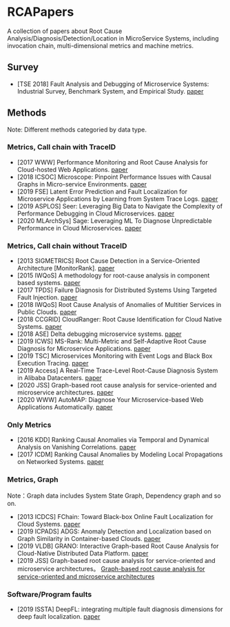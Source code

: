 # RCAPapers
A collection of papers about Root Cause Analysis/Diagnosis/Detection/Location in MicroService Systems, including invocation chain, multi-dimensional metrics and machine metrics.

## Survey

- [TSE 2018] Fault Analysis and Debugging of Microservice Systems: Industrial Survey, Benchmark System, and Empirical Study. [paper](https://cspengxin.github.io/publications/tse19-msdebugging.pdf)

## Methods

Note: Different methods categoried by data type.

### Metrics, Call chain with TraceID

- [2017 WWW] Performance Monitoring and Root Cause Analysis for Cloud-hosted Web Applications. [paper](https://dl.acm.org/doi/10.1145/3038912.3052649)
- [2018 ICSOC] Microscope: Pinpoint Performance Issues with Causal Graphs in Micro-service Environments. [paper](https://link.springer.com/chapter/10.1007/978-3-030-03596-9_1)
- [2019 FSE] Latent Error Prediction and Fault Localization for Microservice Applications by Learning from System Trace Logs. [paper](https://dl.acm.org/doi/10.1145/3338906.3338961)
- [2019 ASPLOS] Seer: Leveraging Big Data to Navigate the Complexity of Performance Debugging in Cloud Microservices. [paper](https://dl.acm.org/doi/10.1145/3297858.3304004)
- [2020 MLArchSys] Sage: Leveraging ML To Diagnose Unpredictable Performance in Cloud Microservices. [paper](https://www.csl.cornell.edu/~delimitrou/papers/2020.mlarchsys.sage.pdf)

### Metrics, Call chain without TraceID

- [2013 SIGMETRICS] Root Cause Detection in a Service-Oriented Architecture [MonitorRank]. [paper](https://dl.acm.org/doi/10.1145/2465529.2465753) 
- [2015 IWQoS] A methodology for root-cause analysis in component based systems. [paper]( https://ieeexplore.ieee.org/document/7404741)
- [2017 TPDS] Failure Diagnosis for Distributed Systems Using Targeted Fault Injection. [paper](https://ieeexplore.ieee.org/document/7484300)
- [2018 IWQoS] Root Cause Analysis of Anomalies of Multitier Services in Public Clouds. [paper](https://ieeexplore.ieee.org/document/7969155)
- [2018 CCGRID] CloudRanger: Root Cause Identification for Cloud Native Systems. [paper](https://ieeexplore.ieee.org/document/8411065)
- [2018 ASE] Delta debugging microservice systems. [paper](https://dl.acm.org/doi/10.1145/3238147.3240730)
- [2019 ICWS] MS-Rank: Multi-Metric and Self-Adaptive Root Cause Diagnosis for Microservice Applications. [paper](https://ieeexplore.ieee.org/document/8818432)
- [2019 TSC] Microservices Monitoring with Event Logs and Black Box Execution Tracing. [paper](https://ieeexplore.ieee.org/document/8826375)
- [2019 Access] A Real-Time Trace-Level Root-Cause Diagnosis System in Alibaba Datacenters. [paper](https://ieeexplore.ieee.org/document/8852648)
- [2020 JSS] Graph-based root cause analysis for service-oriented and microservice architectures. [paper](https://www.sciencedirect.com/science/article/pii/S0164121219302067)
- [2020 WWW] AutoMAP: Diagnose Your Microservice-based Web Applications Automatically. [paper](https://dl.acm.org/doi/10.1145/3366423.3380111)

### Only Metrics

- [2016 KDD] Ranking Causal Anomalies via Temporal and Dynamical Analysis on Vanishing Correlations. [paper](https://dl.acm.org/doi/10.1145/2939672.2939765)
- [2017 ICDM] Ranking Causal Anomalies by Modeling Local Propagations on Networked Systems. [paper](https://ieeexplore.ieee.org/document/8215592)

### Metrics, Graph

Note：Graph data includes System State Graph, Dependency graph and so on.

- [2013 ICDCS] FChain: Toward Black-box Online Fault Localization for Cloud Systems. [paper](https://ieeexplore.ieee.org/document/6681572)
- [2019 ICPADS] ADGS: Anomaly Detection and Localization based on Graph Similarity in Container-based Clouds. [paper](https://ieeexplore.ieee.org/document/8975844)
- [2019 VLDB] GRANO: Interactive Graph-based Root Cause Analysis for Cloud-Native Distributed Data
  Platform. [paper](https://dl.acm.org/doi/10.14778/3352063.3352105)
- [2019 JSS] Graph-based root cause analysis for service-oriented and microservice architectures。 [Graph-based root cause analysis for service-oriented and microservice architectures](https://www.sciencedirect.com/science/article/pii/S0164121219302067)

### Software/Program faults

- [2019 ISSTA] DeepFL: integrating multiple fault diagnosis dimensions for deep fault localization. [paper](https://dl.acm.org/doi/10.1145/3293882.3330574)